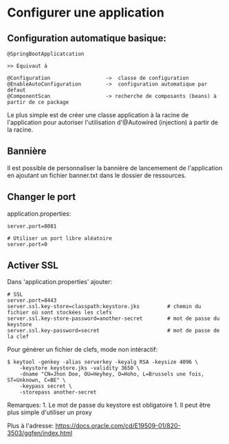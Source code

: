 # Configurer une application

## Configuration automatique basique:

    @SpringBootApplicatcation
    
    >> Equivaut à
    
    @Configuration                  ->  classe de configuration
    @EnableAutoConfiguration        ->  configuration automatique par défaut
    @ComponentScan                  -> recherche de composants (beans) à partir de ce package
    
Le plus simple est de créer une classe application à la racine de l'application pour autoriser l'utilisation 
d'@Autowired (injection) à partir de la racine.

## Bannière

Il est possible de personnaliser la bannière de lancemement de l'application en ajoutant un fichier banner.txt dans le dossier de ressources.

## Changer le port

application.properties:

    server.port=8081
    
    # Utiliser un port libre aléatoire
    server.port=0
    
## Activer SSL

Dans 'application.properties' ajouter:

    # SSL
    server.port=8443
    server.ssl.key-store=classpath:keystore.jks         # chemin du fichier où sont stockées les clefs
    server.ssl.key-store-password=another-secret        # mot de passe du keystore
    server.ssl.key-password=secret                      # mot de passe de la clef
    
Pour générer un fichier de clefs, mode non intéractif:
    
    $ keytool -genkey -alias serverkey -keyalg RSA -keysize 4096 \
        -keystore keystore.jks -validity 3650 \
        -dname "CN=Jhon Doe, OU=Heyhey, O=Hoho, L=Brussels une fois, ST=Unknown, C=BE" \
        -keypass secret \
        -storepass another-secret
    
Remarques:
    1. Le mot de passe du keystore est obligatoire
    1. Il peut être plus simple d'utiliser un proxy
    
Plus à l'adresse: https://docs.oracle.com/cd/E19509-01/820-3503/ggfen/index.html